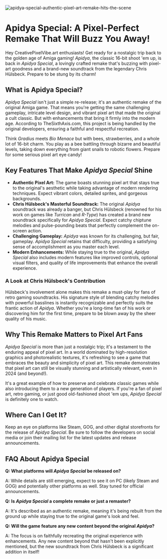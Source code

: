 ![apidya-special-authentic-pixel-art-remake-hits-the-scene](https://images.pexels.com/photos/18069362/pexels-photo-18069362.png?auto=compress&cs=tinysrgb&fit=crop&h=627&w=1200)

# Apidya Special: A Pixel-Perfect Remake That Will Buzz You Away!

Hey CreativePixelVibe.art enthusiasts! Get ready for a nostalgic trip back to the golden age of Amiga gaming! *Apidya*, the classic 16-bit shoot 'em up, is back in *Apidya Special*, a lovingly crafted remake that's buzzing with pixel-art goodness and a brand-new soundtrack from the legendary Chris Hülsbeck. Prepare to be stung by its charm!

## What is Apidya Special?

*Apidya Special* isn't just a simple re-release; it's an authentic remake of the original Amiga game. That means you're getting the same challenging gameplay, intricate level design, and vibrant pixel art that made the original a cult classic. But with enhancements that bring it firmly into the modern age. According to TheSixthAxis.com, this project is being handled by the original developers, ensuring a faithful and respectful recreation. 

Think *Gradius* meets *Bio Menace* but with bees, strawberries, and a whole lot of 16-bit charm. You play as a bee battling through bizarre and beautiful levels, taking down everything from giant snails to robotic flowers. Prepare for some serious pixel art eye candy!

## Key Features That Make *Apidya Special* Shine

*   **Authentic Pixel Art:** The game boasts stunning pixel art that stays true to the original's aesthetic while taking advantage of modern rendering techniques. Expect vibrant colors, detailed sprites, and gorgeous backgrounds.
*   **Chris Hülsbeck's Masterful Soundtrack:** The original *Apidya* soundtrack was already a banger, but Chris Hülsbeck (renowned for his work on games like *Turrican* and *R-Type*) has created a brand new soundtrack specifically for *Apidya Special*. Expect catchy chiptune melodies and pulse-pounding beats that perfectly complement the on-screen action.
*   **Challenging Gameplay:** *Apidya* was known for its challenging, but fair, gameplay. *Apidya Special* retains that difficulty, providing a satisfying sense of accomplishment as you master each level.
*   **Modern Enhancements:** While staying true to the original, *Apidya Special* also includes modern features like improved controls, optional visual filters, and quality of life improvements that enhance the overall experience.

### A Look at Chris Hülsbeck's Contribution

Hülsbeck's involvement alone makes this remake a must-play for fans of retro gaming soundtracks. His signature style of blending catchy melodies with powerful basslines is instantly recognizable and perfectly suits the frantic action of *Apidya*. Whether you're a long-time fan of his work or discovering him for the first time, prepare to be blown away by the sheer quality of his music.

## Why This Remake Matters to Pixel Art Fans

*Apidya Special* is more than just a nostalgic trip; it's a testament to the enduring appeal of pixel art. In a world dominated by high-resolution graphics and photorealistic textures, it's refreshing to see a game that embraces the beauty and simplicity of pixel art. This remake demonstrates that pixel art can still be visually stunning and artistically relevant, even in 2024 (and beyond!).

It's a great example of how to preserve and celebrate classic games while also introducing them to a new generation of players. If you're a fan of pixel art, retro gaming, or just good old-fashioned shoot 'em ups, *Apidya Special* is definitely one to watch.

## Where Can I Get It?

Keep an eye on platforms like Steam, GOG, and other digital storefronts for the release of *Apidya Special*. Be sure to follow the developers on social media or join their mailing list for the latest updates and release announcements.

## FAQ About Apidya Special

**Q: What platforms will *Apidya Special* be released on?**

A: While details are still emerging, expect to see it on PC (likely Steam and GOG) and potentially other platforms as well. Stay tuned for official announcements.

**Q: Is *Apidya Special* a complete remake or just a remaster?**

A: It's described as an authentic remake, meaning it's being rebuilt from the ground up while staying true to the original game's look and feel.

**Q: Will the game feature any new content beyond the original *Apidya*?**

A: The focus is on faithfully recreating the original experience with enhancements. Any new content beyond that hasn't been explicitly mentioned, but the new soundtrack from Chris Hülsbeck is a significant addition in itself!
